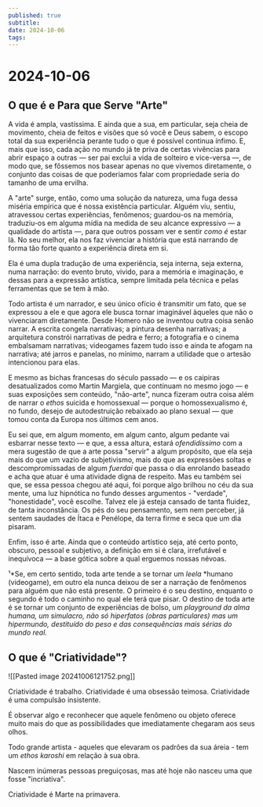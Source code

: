 ```yaml
---
published: true
subtitle: 
date: 2024-10-06
tags: 
---
```


# 2024-10-06

## O que é e Para que Serve "Arte"

A vida é ampla, vastíssima. E ainda que a sua, em particular, seja cheia de movimento, cheia de feitos e visões que só você e Deus sabem, o escopo total da sua experiência perante tudo o que é possível continua ínfimo. E, mais que isso, cada ação no mundo já te priva de certas vivências para abrir espaço a outras — ser pai exclui a vida de solteiro e vice-versa —, de modo que, se fôssemos nos basear apenas no que vivemos diretamente, o conjunto das coisas de que poderíamos falar com propriedade seria do tamanho de uma ervilha.

A "arte" surge, então, como uma solução da natureza, uma fuga dessa miséria empírica que é nossa existência particular. Alguém viu, sentiu, atravessou certas experiências, fenômenos; guardou-os na memória, traduziu-os em alguma mídia na medida de seu alcance expressivo — a qualidade do artista —, para que outros possam ver e sentir _como é_ estar lá. No seu melhor, ela nos faz vivenciar a história que está narrando de forma tão forte quanto a experiência direta em si. 

Ela é uma dupla tradução de uma experiência, seja interna, seja externa, numa narração: do evento bruto, vivido, para a memória e imaginação, e dessas para a expressão artística, sempre limitada pela técnica e pelas ferramentas que se tem à mão.

Todo artista é um narrador, e seu único ofício é transmitir um fato, que se expressou a ele e que agora ele busca tornar imaginável àqueles que não o vivenciaram diretamente. Desde Homero não se inventou outra coisa senão narrar. A escrita congela narrativas; a pintura desenha narrativas; a arquitetura constrói narrativas de pedra e ferro; a fotografia e o cinema embalsamam narrativas; videogames fazem tudo isso e ainda te afogam na narrativa; até jarros e panelas, no mínimo, narram a utilidade que o artesão intencionou para elas.

E mesmo as bichas francesas do século passado — e os caipiras desatualizados como Martin Margiela, que continuam no mesmo jogo — e suas exposições sem conteúdo, "não-arte", nunca fizeram outra coisa além de narrar o _ethos_ suicida e homossexual — porque o homossexualismo é, no fundo, desejo de autodestruição rebaixado ao plano sexual — que tomou conta da Europa nos últimos cem anos.

Eu sei que, em algum momento, em algum canto, algum pedante vai esbarrar nesse texto — e que, a essa altura, estará _ofendidíssimo_ com a mera sugestão de que a arte possa "servir" a algum propósito, que ela seja mais do que um vazio de subjetivismo, mais do que as expressões soltas e descompromissadas de algum *fuerdai* que passa o dia enrolando baseado e acha que atuar é uma atividade digna de respeito. Mas eu também sei que, se essa pessoa chegou até aqui, foi porque algo brilhou no céu da sua mente, uma luz hipnótica no fundo desses argumentos - "verdade", "honestidade", você escolhe. Talvez ele já esteja cansado de tanta fluidez, de tanta inconstância. Os pés do seu pensamento, sem nem perceber, já sentem saudades de Ítaca e Penélope, da terra firme e seca que um dia pisaram.

Enfim, isso é arte. Ainda que o conteúdo artístico seja, até certo ponto, obscuro, pessoal e subjetivo, a definição em si é clara, irrefutável e inequívoca — a base gótica sobre a qual erguemos nossas névoas.

¹*Se, em certo sentido, toda arte tende a se tornar um *leela* *humano (videogame), em outro ela nunca deixou de ser a narração de fenômenos para alguém que não está presente. O primeiro é o seu destino, enquanto o segundo é todo o caminho no qual ele terá que pisar. O destino de toda arte é se tornar um conjunto de experiências de bolso, um *playground* *da alma humana, um simulacro, não só hiperfatos (obras particulares) mas um hipermundo, destituído do peso e das consequências mais sérias do mundo real.* 

## O que é "Criatividade"?

![[Pasted image 20241006121752.png]]

Criatividade é trabalho.
Criatividade é uma obsessão teimosa.
Criatividade é uma compulsão insistente. 

É observar algo e reconhecer que aquele fenômeno ou objeto oferece muito mais do que as possibilidades que imediatamente chegaram aos seus olhos.

Todo grande artista - aqueles que elevaram os padrões da sua áreia - tem um *ethos*  *karoshi* em relação à sua obra.

Nascem inúmeras pessoas preguiçosas, mas até hoje não nasceu uma que fosse "incriativa". 

Criatividade é Marte na primavera.